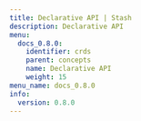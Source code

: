 ```yaml
---
title: Declarative API | Stash
description: Declarative API
menu:
  docs_0.8.0:
    identifier: crds
    parent: concepts
    name: Declarative API
    weight: 15
menu_name: docs_0.8.0
info:
  version: 0.8.0
---
```


